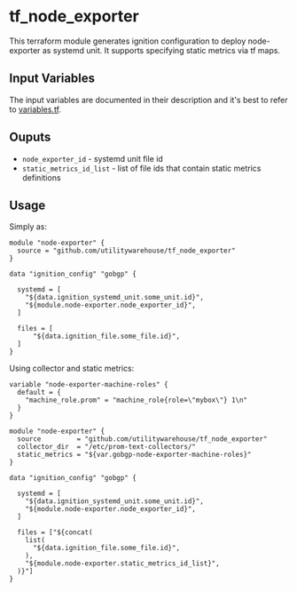 # tf_node_exporter

This terraform module generates ignition configuration to deploy node-exporter as systemd unit. It supports specifying static metrics via tf maps.

## Input Variables

The input variables are documented in their description and it's best to refer to [variables.tf](variables.tf).

## Ouputs

- `node_exporter_id` - systemd unit file id
- `static_metrics_id_list` - list of file ids that contain static metrics definitions

## Usage

Simply as:

```hcl
module "node-exporter" {
  source = "github.com/utilitywarehouse/tf_node_exporter"
}

data "ignition_config" "gobgp" {

  systemd = [
    "${data.ignition_systemd_unit.some_unit.id}",
    "${module.node-exporter.node_exporter_id}",
  ]

  files = [
      "${data.ignition_file.some_file.id}",
  ]
}

```

Using collector and static metrics:

```hcl
variable "node-exporter-machine-roles" {
  default = {
    "machine_role.prom" = "machine_role{role=\"mybox\"} 1\n"
  }
}

module "node-exporter" {
  source         = "github.com/utilitywarehouse/tf_node_exporter"
  collector_dir  = "/etc/prom-text-collectors/"
  static_metrics = "${var.gobgp-node-exporter-machine-roles}"
}

data "ignition_config" "gobgp" {

  systemd = [
    "${data.ignition_systemd_unit.some_unit.id}",
    "${module.node-exporter.node_exporter_id}",
  ]

  files = ["${concat(
    list(
      "${data.ignition_file.some_file.id}",
    ),
    "${module.node-exporter.static_metrics_id_list}",
  )}"]
}
```
